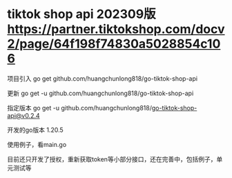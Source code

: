# tiktok shop api 202309版 https://partner.tiktokshop.com/docv2/page/64f198f74830a5028854c106

项目引入
go get github.com/huangchunlong818/go-tiktok-shop-api

更新
go get -u github.com/huangchunlong818/go-tiktok-shop-api

指定版本
go get -u github.com/huangchunlong818/go-tiktok-shop-api@v0.2.4

开发的go版本 1.20.5

使用例子，看main.go

目前还只开发了授权，重新获取token等小部分接口，还在完善中，包括例子，单元测试等
